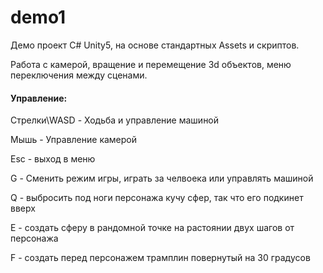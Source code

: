 # demo1
Демо проект C# Unity5, на основе стандартных Assets и скриптов.

Работа с камерой, вращение и перемещение 3d объектов, меню переключения между сценами.


#### Управление:

Cтрелки\WASD - Ходьба и управление машиной

Мышь - Управление камерой

Esc - выход в меню 

G - Сменить режим игры, играть за челвоека или управлять машиной

Q - выбросить под ноги персонажа кучу сфер, так что его подкинет вверх 

E - создать сферу в рандомной точке на растоянии двух шагов от персонажа 

F - создать перед персонажем трамплин повернутый на 30 градусов 
